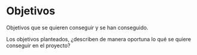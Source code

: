 # Objetivos

Objetivos que se quieren conseguir y se han conseguido.

Los objetivos planteados, ¿describen de manera oportuna lo qué se quiere conseguir en el proyecto?


